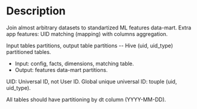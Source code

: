 # Description

Join almost arbitrary datasets to standartized ML features data-mart.
Extra app features: UID matching (mapping) with columns aggregation.

Input tables partitions, output table partitions -- Hive (uid, uid_type) partitioned tables.
* Input: config, facts, dimensions, matching table.
* Output: features data-mart partitions.

UID: Universal ID, not User ID.
Global unique universal ID: touple (uid, uid_type).

All tables should have partitioning by dt column (YYYY-MM-DD).
